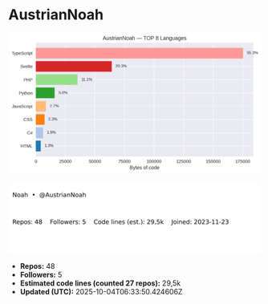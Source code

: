 # AustrianNoah


<!-- STATS:START -->
![languages](assets/stats/github_stats_langs.png)

<img src="assets/stats/github_stats_card.svg" alt="summary card">

- **Repos:** 48
- **Followers:** 5
- **Estimated code lines (counted 27 repos):** 29,5k
- **Updated (UTC):** 2025-10-04T06:33:50.424606Z
<!-- STATS:END -->

